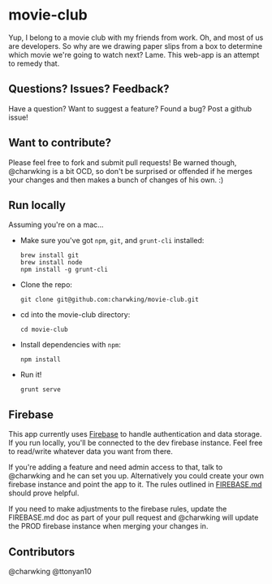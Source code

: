 # movie-club

Yup, I belong to a movie club with my friends from work. Oh, and most of us are developers. So why are we drawing paper slips from a box to determine which movie we're going to watch next? Lame. This web-app is an attempt to remedy that.

## Questions? Issues? Feedback?

Have a question? Want to suggest a feature? Found a bug? Post a github issue!

## Want to contribute?

Please feel free to fork and submit pull requests! Be warned though, @charwking is a bit OCD, so don't be surprised or offended if he merges your changes and then makes a bunch of changes of his own. :)

## Run locally

Assuming you're on a mac...

* Make sure you've got `npm`, `git`, and `grunt-cli` installed:

    ```
    brew install git
    brew install node
    npm install -g grunt-cli
    ```

* Clone the repo:

    ```
    git clone git@github.com:charwking/movie-club.git
    ```

* cd into the movie-club directory:

    ```
    cd movie-club
    ```
    
* Install dependencies with `npm`:

    ```
    npm install
    ```
    
* Run it!

    ```
    grunt serve
    ```
    
## Firebase

This app currently uses [Firebase](https://www.firebase.com/) to handle authentication and data storage. If you run locally, you'll be connected to the dev firebase instance. Feel free to read/write whatever data you want from there.

If you're adding a feature and need admin access to that, talk to @charwking and he can set you up. Alternatively you could create your own firebase instance and point the app to it. The rules outlined in [FIREBASE.md](https://github.com/charwking/movie-club/blob/master/FIREBASE.md) should prove helpful.

If you need to make adjustments to the firebase rules, update the FIREBASE.md doc as part of your pull request and @charwking will update the PROD firebase instance when merging your changes in.

## Contributors

@charwking
@ttonyan10


